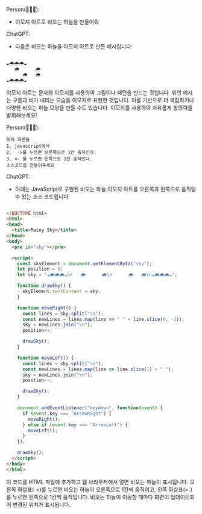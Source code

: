 
Person(👨🏾‍🦳): 
- 이모지 아트로 비오는 하늘을 만들어줘

ChatGPT: 
- 다음은 비오는 하늘을 이모지 아트로 만든 예시입니다:

```markdown

☁️🌧️🌧️🌧️☁️
   🌧️      🌧️
      🌧️   🌧️
☁️🌧️🌧️🌧️☁️
```



이모지 아트는 문자와 이모지를 사용하여 그림이나 패턴을 만드는 것입니다. 위의 예시는 구름과 비가 내리는 모습을 이모지로 표현한 것입니다. 이를 기반으로 더 복잡하거나 다양한 비오는 하늘 모양을 만들 수도 있습니다. 이모지를 사용하여 자유롭게 창의력을 발휘해보세요!

Person(👨🏾‍🦳): 

```
위의 화면을 
1. javascript에서
2.  ->를 누르면 오른쪽으로 1칸 움직인다.
3. <- 를 누르면 왼쪽으로 1칸 움직인다.
소스코드를 만들어주세요
```

ChatGPT: 
- 아래는 JavaScript로 구현된 비오는 하늘 이모지 아트를 오른쪽과 왼쪽으로 움직일 수 있는 소스 코드입니다:

```html

<!DOCTYPE html>
<html>
<head>
  <title>Rainy Sky</title>
</head>
<body>
  <pre id="sky"></pre>

  <script>
    const skyElement = document.getElementById("sky");
    let position = 0;
    let sky = "☁️🌧️🌧️🌧️☁️\n   🌧️      🌧️\n      🌧️   🌧️\n☁️🌧️🌧️🌧️☁️";

    function drawSky() {
      skyElement.textContent = sky;
    }

    function moveRight() {
      const lines = sky.split("\n");
      const newLines = lines.map(line => " " + line.slice(0, -1));
      sky = newLines.join("\n");
      position++;

      drawSky();
    }

    function moveLeft() {
      const lines = sky.split("\n");
      const newLines = lines.map(line => line.slice(1) + " ");
      sky = newLines.join("\n");
      position--;

      drawSky();
    }

    document.addEventListener("keydown", function(event) {
      if (event.key === "ArrowRight") {
        moveRight();
      } else if (event.key === "ArrowLeft") {
        moveLeft();
      }
    });

    drawSky();
  </script>
</body>
</html>
```



이 코드를 HTML 파일에 추가하고 웹 브라우저에서 열면 비오는 하늘이 표시됩니다. 오른쪽 화살표(`->`)를 누르면 비오는 하늘이 오른쪽으로 1칸씩 움직이고, 왼쪽 화살표(`<-`)를 누르면 왼쪽으로 1칸씩 움직입니다. 비오는 하늘이 이동할 때마다 화면이 업데이트되어 변경된 위치가 표시됩니다.

